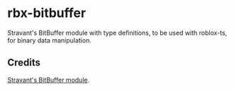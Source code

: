 # rbx-bitbuffer

Stravant's BitBuffer module with type definitions, to be used with roblox-ts, for binary data manipulation.

## Credits

[Stravant's BitBuffer module](https://devforum.roblox.com/t/bitbuffer-module-for-binary-data-manipulation/8315).
